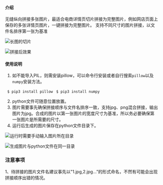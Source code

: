 
#### 介绍
无缝纵向拼接多张图片，最适合电商详情页切片拼接为完整图片，例如网店页面上保存的多张详情页图片，一键拼接为完整图片。
支持不同尺寸的图片拼接，以文件名排序第一张为基准

![](https://images.gitee.com/uploads/images/2021/0531/140629_d87ad00f_7977066.jpeg "长图的切片")

![](https://images.gitee.com/uploads/images/2021/0531/140718_f69b83ab_7977066.jpeg "拼接后效果")

#### 使用说明

1.  如不能导入PIL，则需安装pillow，可以命令行安装或者自行搜索`pillow`以及`numpy`安装方法。

` $ pip3 install pillow`
` $ pip3 install numpy`
   
2.  python文件可随意位置放置。
3.  图片需要事先确保拼接顺序与文件名排序一致，支持jpg、png混合拼接，输出图片为jpg。合成的图片以第一张图片的宽度尺寸为基准，所以务必要确保第一张图片是所需要的尺寸。
4.  运行后生成的图片保存在python文件目录下。

![](https://images.gitee.com/uploads/images/2021/0531/140742_132c0ba7_7977066.jpeg "运行时需要手动输入图片所在目录")

![](https://images.gitee.com/uploads/images/2021/0531/140816_05536e4a_7977066.jpeg "生成图片与python文件在同一目录")

### 注意事项

1、待拼接的图片文件名建议事先以"1.jpg,2.jpg...”的形式命名，不然有可能会出现拼接顺序出错的情况。
